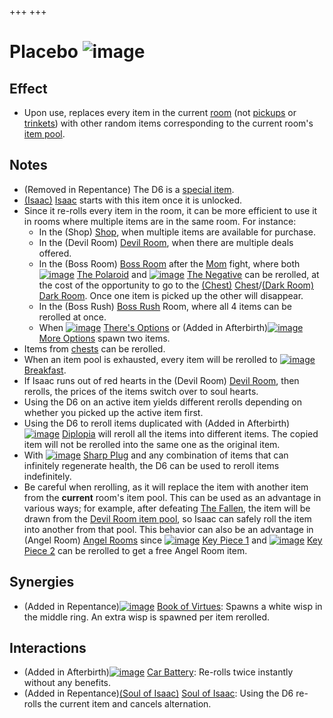 +++
+++

 # Placebo ![image](/image/Placebo.png) 


Effect
--------


* Upon use, replaces every item in the current [room](/wiki/Rooms "Rooms") (not [pickups](/wiki/Pickups "Pickups") or [trinkets](/wiki/Trinkets "Trinkets")) with other random items corresponding to the current room's [item pool](/wiki/Item_Pool "Item Pool").


Notes
-------


* (Removed in Repentance) The D6 is a [special item](/wiki/Special_item "Special item").
* [(Isaac)](/wiki/Isaac "Isaac") [Isaac](/wiki/Isaac "Isaac") starts with this item once it is unlocked.
* Since it re-rolls every item in the room, it can be more efficient to use it in rooms where multiple items are in the same room. For instance:
	+ In the (Shop) [Shop](/wiki/Shop "Shop"), when multiple items are available for purchase.
	+ In the (Devil Room) [Devil Room](/wiki/Devil_Room "Devil Room"), when there are multiple deals offered.
	+ In the (Boss Room) [Boss Room](/wiki/Boss_Room "Boss Room") after the [Mom](/wiki/Mom "Mom") fight, where both [![image](/image/The_Polaroid.png)](/wiki/The_Polaroid "The Polaroid") [The Polaroid](/wiki/The_Polaroid "The Polaroid") and [![image](/image/The_Negative.png)](/wiki/The_Negative "The Negative") [The Negative](/wiki/The_Negative "The Negative") can be rerolled, at the cost of the opportunity to go to the [(Chest)](/wiki/Chest_(Floor) "Chest") [Chest](/wiki/Chest_(Floor) "Chest (Floor)")/[(Dark Room)](/wiki/Dark_Room "Dark Room") [Dark Room](/wiki/Dark_Room "Dark Room"). Once one item is picked up the other will disappear.
	+ In the (Boss Rush) [Boss Rush](/wiki/Boss_Rush "Boss Rush") Room, where all 4 items can be rerolled at once.
	+ When [![image](/image/There%27s_Options.png)](/wiki/There%27s_Options "There's Options") [There's Options](/wiki/There%27s_Options "There's Options") or (Added in Afterbirth)[![image](/image/More_Options.png)](/wiki/More_Options "More Options") [More Options](/wiki/More_Options "More Options") spawn two items.
* Items from [chests](/wiki/Chests "Chests") can be rerolled.
* When an item pool is exhausted, every item will be rerolled to [![image](/image/Breakfast.png)](/wiki/Breakfast "Breakfast") [Breakfast](/wiki/Breakfast "Breakfast").
* If Isaac runs out of red hearts in the (Devil Room) [Devil Room](/wiki/Devil_Room "Devil Room"), then rerolls, the prices of the items switch over to soul hearts.
* Using the D6 on an active item yields different rerolls depending on whether you picked up the active item first.
* Using the D6 to reroll items duplicated with (Added in Afterbirth)[![image](/image/Diplopia.png)](/wiki/Diplopia "Diplopia") [Diplopia](/wiki/Diplopia "Diplopia") will reroll all the items into different items. The copied item will not be rerolled into the same one as the original item.
* With [![image](/image/Sharp_Plug.png)](/wiki/Sharp_Plug "Sharp Plug") [Sharp Plug](/wiki/Sharp_Plug "Sharp Plug") and any combination of items that can infinitely regenerate health, the D6 can be used to reroll items indefinitely.
* Be careful when rerolling, as it will replace the item with another item from the **current** room's item pool. This can be used as an advantage in various ways; for example, after defeating [The Fallen](/wiki/The_Fallen "The Fallen"), the item will be drawn from the [Devil Room item pool](/wiki/Devil_Room_(Item_Pool) "Devil Room (Item Pool)"), so Isaac can safely roll the item into another from that pool. This behavior can also be an advantage in (Angel Room) [Angel Rooms](/wiki/Angel_Room "Angel Room") since [![image](/image/Key_Piece_1.png)](/wiki/Key_Piece_1 "Key Piece 1") [Key Piece 1](/wiki/Key_Piece_1 "Key Piece 1") and [![image](/image/Key_Piece_2.png)](/wiki/Key_Piece_2 "Key Piece 2") [Key Piece 2](/wiki/Key_Piece_2 "Key Piece 2") can be rerolled to get a free Angel Room item.


Synergies
-----------


* (Added in Repentance)[![image](/image/Book_of_Virtues.png)](/wiki/Book_of_Virtues "Book of Virtues") [Book of Virtues](/wiki/Book_of_Virtues "Book of Virtues"): Spawns a white wisp in the middle ring. An extra wisp is spawned per item rerolled.


Interactions
--------------


* (Added in Afterbirth)[![image](/image/Car_Battery.png)](/wiki/Car_Battery "Car Battery") [Car Battery](/wiki/Car_Battery "Car Battery"): Re-rolls twice instantly without any benefits.
* (Added in Repentance)[(Soul of Isaac)](/wiki/Cards_and_Runes "Soul of Isaac") [Soul of Isaac](/wiki/Cards_and_Runes "Cards and Runes"): Using the D6 re-rolls the current item and cancels alternation.


